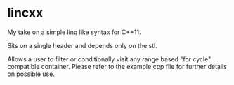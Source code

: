 lincxx
======

My take on a simple linq like syntax for C++11.

Sits on a single header and depends only on the stl.

Allows a user to filter or conditionally visit any range based "for cycle" compatible container.
Please refer to the example.cpp file for further details on possible use.
